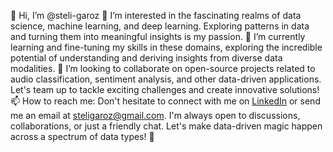 👋 Hi, I’m @steli-garoz
👀 I’m interested in the fascinating realms of data science, machine learning, and deep learning. Exploring patterns in data and turning them into meaningful insights is my passion.
🌱 I’m currently learning and fine-tuning my skills in these domains, exploring the incredible potential of understanding and deriving insights from diverse data modalities.
💞️ I’m looking to collaborate on open-source projects related to audio classification, sentiment analysis, and other data-driven applications. Let's team up to tackle exciting challenges and create innovative solutions!
📫 How to reach me: Don't hesitate to connect with me on [LinkedIn](https://www.linkedin.com/in/Stelios-Anastasakis) or send me an email at steligaroz@gmail.com. I'm always open to discussions, collaborations, or just a friendly chat. Let's make data-driven magic happen across a spectrum of data types! 🚀

